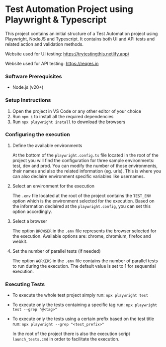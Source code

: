 # Test Automation Project using Playwright & Typescript

This project contains an initial structure of a Test Automation project using Playwright, NodeJS and Typescript. It contains both UI and API tests and related action and validation methods.

Website used for UI testing: https://trytestingthis.netlify.app/

Website used for API testing: https://reqres.in

### Software Prerequisites

* Node.js (v20+)

### Setup Instructions

1. Open the project in VS Code or any other editor of your choice
2. Run `npm i` to install all the required dependencies
3. Run `npx playwright install` to download the browsers

### Configuring the execution

1.  Define the available environments 

    At the bottom of the `playwright.config.ts` file located in the root of the project you will find the configuration for three sample environments: test, dev and prod. You can modify the number of those environments, their names and also the related information (eg. urls). This is where you can also declaire environment specific variables like usernames.

2. Select an environment for the execution

    The `.env` file located at the root of the project contains the `TEST_ENV` option which is the environment selected for the execution. Based on the information declaired at the `playwright.config`, you can set this option accordingly.

3. Select a browser

    The option `BROWSER` in the `.env` file represents the browser selected for the execution. Available options are: chrome, chromium, firefox and webkit.

4. Set the number of parallel tests (if needed)

    The option `WORKERS` in the `.env` file contains the number of parallel tests to run during the execution. The default value is set to 1 for sequential execution.

### Executing Tests

* To execute the whole test project simply run: `npx playwright test`
* To execute only the tests containing a specific tag run: `npx playwright test --grep "@<tag>"`
* To execute only the tests using a certain prefix based on the test title run: `npx playwright --grep "<test_prefix>"`

    In the root of the project there is also the execution script `launch_tests.cmd` in order to facilitate the execution.
